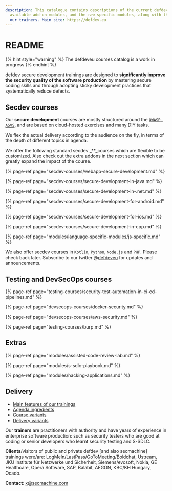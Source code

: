 ```yaml
---
description: This catalogue contains descriptions of the current defdev.eu courses, the
  available add-on modules, and the raw specific modules, along with the bios of
  our trainers. Main site: https://defdev.eu
---
```


# README

{% hint style="warning" %}
The defdeveu courses catalog is a work in progress
{% endhint %}

defdev secure development trainings are designed to **significantly improve the security quality of the software production** by mastering secure coding skills and through adopting sticky development practices that systematically reduce defects.

## Secdev courses

Our **secure development** courses are mostly structured around the [`OWASP ASVS`](https://github.com/OWASP/ASVS), and are based on cloud-hosted exercises and many DIY tasks.

We flex the actual delivery according to the audience on the fly, in terms of the depth of different topics in agenda.

We offer the following standard secdev _\*\*_courses which are flexible to be customized. Also check out the extra addons in the next section which can greatly expand the impact of the course.

{% page-ref page="secdev-courses/webapp-secure-development.md" %}

{% page-ref page="secdev-courses/secure-development-in-java.md" %}

{% page-ref page="secdev-courses/secure-development-in-.net.md" %}

{% page-ref page="secdev-courses/secure-development-for-android.md" %}

{% page-ref page="secdev-courses/secure-development-for-ios.md" %}

{% page-ref page="secdev-courses/secure-development-in-cpp.md" %}

{% page-ref page="modules/language-specific-modules/js-specific.md" %}

We also offer secdev courses in `Kotlin`, `Python`, `Node.js` and `PHP`. Please check back later. Subscribe to our twitter @[defdeveu](https://twitter.com/defdeveu) for updates and announcements.

## Testing and DevSecOps courses

{% page-ref page="testing-courses/security-test-automation-in-ci-cd-pipelines.md" %}

{% page-ref page="devsecops-courses/docker-security.md" %}

{% page-ref page="devsecops-courses/aws-security.md" %}

{% page-ref page="testing-courses/burp.md" %}

## Extras

{% page-ref page="modules/assisted-code-review-lab.md" %}

{% page-ref page="modules/s-sdlc-playbook.md" %}

{% page-ref page="modules/hacking-applications.md" %}

## Delivery

* [Main features of our trainings](delivery/main-features.md)
* [Agenda ingredients](delivery/agenda-ingredients.md)
* [Course variants](delivery/course-variants.md)
* [Delivery variants](delivery/delivery-variants.md)

Our **trainers** are practitioners with authority and have years of experience in enterprise software production: such as security testers who are good at coding or senior developers who learnt security testing and S-SDLC.

**Clients**/visitors of public and private defdev \[and also secmachine\] trainings were/are: LogMeIn/LastPass/GoToMeeting/Boldchat, Ustream, JKU Institute für Netzwerke und Sicherheit, Siemens/evosoft, Nokia, GE Healthcare, Opera Software, SAP, Balabit, AEGON, KBC/KH Hungary, Ocado.

**Contact**: x@secmachine.com

